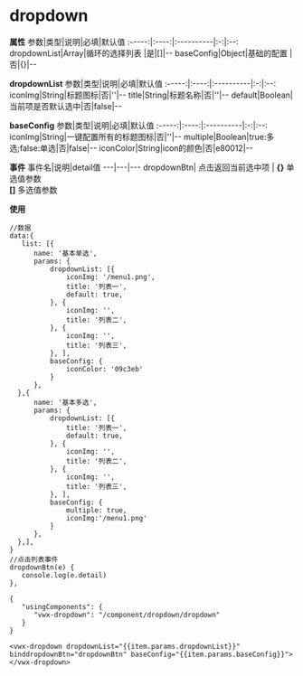 # dropdown
**属性**
参数|类型|说明|必填|默认值
:-----:|:----:|:----------|:-:|:--:
dropdownList|Array|循环的选择列表 |是|[]|--
baseConfig|Object|基础的配置 |否|{}|--

**dropdownList**
参数|类型|说明|必填|默认值
:-----:|:----:|:----------|:-:|:--:
iconImg|String|标题图标|否|''|--
title|String|标题名称|否|''|--
default|Boolean|当前项是否默认选中|否|false|--


**baseConfig**
参数|类型|说明|必填|默认值
:-----:|:----:|:----------|:-:|:--:
iconImg|String|一键配置所有的标题图标|否|''|--
multiple|Boolean|true:多选;false:单选|否|false|--
iconColor|String|icon的颜色|否|e80012|--

**事件**
事件名|说明|detail值
---|---|---
dropdownBtn| 点击返回当前选中项 | **{}** 单选值参数<br/>**[]** 多选值参数

**使用**
```
//数据
data:{
   list: [{
      name: '基本单选',
      params: {
          dropdownList: [{
              iconImg: '/menu1.png',
              title: '列表一',
              default: true,
          }, {
              iconImg: '',
              title: '列表二',
          }, {
              iconImg: '',
              title: '列表三',
          }, ],
          baseConfig: {
              iconColor: '09c3eb'
          }
      },
  },{
      name: '基本多选',
      params: {
          dropdownList: [{
              title: '列表一',
              default: true,
          }, {
              iconImg: '',
              title: '列表二',
          }, {
              iconImg: '',
              title: '列表三',
          }, ],
          baseConfig: {
              multiple: true,
              iconImg:'/menu1.png'
          }
      },
  },],
}
//点击列表事件
dropdownBtn(e) {
   console.log(e.detail)
},
```

```
{
   "usingComponents": {
      "vwx-dropdown": "/component/dropdown/dropdown"
   }
}
```

```
<vwx-dropdown dropdownList="{{item.params.dropdownList}}" binddropdownBtn="dropdownBtn" baseConfig="{{item.params.baseConfig}}"></vwx-dropdown>
```
